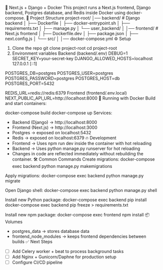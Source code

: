🚀 Next.js + Django + Docker
This project runs a Next.js frontend, Django backend, Postgres database, and Redis inside Docker using docker-compose.
📂 Project Structure
project-root/
│── backend/                 # Django backend
│   ├── Dockerfile
│   ├── docker-entrypoint.sh
│   ├── requirements.txt
│   ├── manage.py
│   └── user_backend/
│
│── frontend/                # Next.js frontend
│   ├── Dockerfile.dev
│   ├── package.json
│   ├── next.config.js
│   └── src/
│
│── docker-compose.yml
⚙️ Setup
1. Clone the repo
git clone <your-repo-url> project-root
cd project-root
2. Environment variables
Backend (backend/.env)
DEBUG=1
SECRET_KEY=your-secret-key
DJANGO_ALLOWED_HOSTS=localhost 127.0.0.1 [::1]

POSTGRES_DB=postgres
POSTGRES_USER=postgres
POSTGRES_PASSWORD=postgres
POSTGRES_HOST=db
POSTGRES_PORT=5432

REDIS_URL=redis://redis:6379
Frontend (frontend/.env.local)
NEXT_PUBLIC_API_URL=http://localhost:8000
🐳 Running with Docker
Build and start containers:

docker-compose build
docker-compose up
Services:
- Backend (Django) → http://localhost:8000
- Frontend (Next.js) → http://localhost:3000
- Postgres → exposed on localhost:5432
- Redis → exposed on localhost:6379
🔥 Development
- Frontend → Uses npm run dev inside the container with hot reloading
- Backend → Uses python manage.py runserver for hot reloading
- Changes in code are reflected immediately without rebuilding the container.
🛠️ Common Commands
Create migrations:
docker-compose exec backend python manage.py makemigrations

Apply migrations:
docker-compose exec backend python manage.py migrate

Open Django shell:
docker-compose exec backend python manage.py shell

Install new Python package:
docker-compose exec backend pip install <package>
docker-compose exec backend pip freeze > requirements.txt

Install new npm package:
docker-compose exec frontend npm install <package>
📦 Volumes
- postgres_data → stores database data
- frontend_node_modules → keeps frontend dependencies between builds
✅ Next Steps
- [ ] Add Celery worker + beat to process background tasks
- [ ] Add Nginx + Gunicorn/Daphne for production setup
- [ ] Configure CI/CD pipeline
